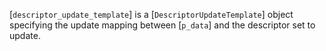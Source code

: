 [`descriptor_update_template`] is a [`DescriptorUpdateTemplate`]
object specifying the update mapping between [`p_data`] and the
descriptor set to update.